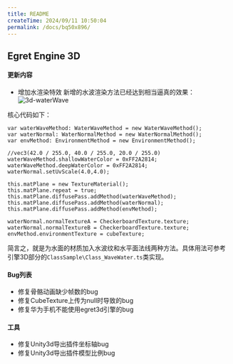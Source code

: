 ```yaml
---
title: README
createTime: 2024/09/11 10:50:04
permalink: /docs/bq50x896/
---
```

## Egret Engine 3D

#### 更新内容
* 增加水渲染特效
新增的水波渲染方法已经达到相当逼真的效果：
![3d-waterWave](578349b594649.jpg)

核心代码如下：
```
var waterWaveMethod: WaterWaveMethod = new WaterWaveMethod();
var waterNormal: WaterNormalMethod = new WaterNormalMethod();
var envMethod: EnvironmentMethod = new EnvironmentMethod();

//vec3(42.0 / 255.0, 40.0 / 255.0, 20.0 / 255.0)
waterWaveMethod.shallowWaterColor = 0xFF2A2814;
waterWaveMethod.deepWaterColor = 0xFF2A2814;
waterNormal.setUvScale(4.0,4.0);

this.matPlane = new TextureMaterial();
this.matPlane.repeat = true;
this.matPlane.diffusePass.addMethod(waterWaveMethod);
this.matPlane.diffusePass.addMethod(waterNormal);
this.matPlane.diffusePass.addMethod(envMethod);

waterNormal.normalTextureA = CheckerboardTexture.texture;
waterNormal.normalTextureB = CheckerboardTexture.texture;
envMethod.environmentTexture = cubeTexture;
```
简言之，就是为水面的材质加入水波纹和水平面法线两种方法。具体用法可参考 引擎3D部分的`ClassSample\Class_WaveWater.ts`类实现。

#### Bug列表
* 修复骨骼动画缺少帧数的bug
* 修复CubeTexture上传为null时导致的bug
* 修复华为手机不能使用egret3d引擎的bug

#### 工具
* 修复Unity3d导出插件坐标轴bug
* 修复Unity3d导出插件模型比例bug
